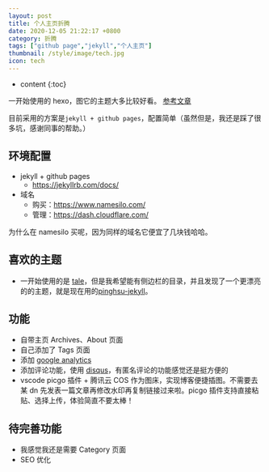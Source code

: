```yaml
---
layout: post
title: 个人主页折腾
date: 2020-12-05 21:22:17 +0800
category: 折腾
tags: ["github page","jekyll","个人主页"]
thumbnail: /style/image/tech.jpg
icon: tech
---
```



* content
{:toc}

一开始使用的 hexo，图它的主题大多比较好看。
[参考文章](https://mfrank2016.github.io/breeze-blog/2020/05/02/hexo/hexo-start/#toc-heading-3)


目前采用的方案是`jekyll + github pages`，配置简单（虽然但是，我还是踩了很多坑，感谢同事的帮助。）

## 环境配置
- jekyll + github pages 
    - <https://jekyllrb.com/docs/>
- 域名
    - 购买：<https://www.namesilo.com/>
    - 管理：<https://dash.cloudflare.com/>

为什么在 namesilo 买呢，因为同样的域名它便宜了几块钱哈哈。

## 喜欢的主题
- 一开始使用的是 [tale](https://github.com/chesterhow/tale)，但是我希望能有侧边栏的目录，并且发现了一个更漂亮的的主题，就是现在用的[pinghsu-jekyll](https://github.com/lightfish-zhang/pinghsu-jekyll)。

## 功能
- 自带主页 Archives、About 页面
- 自己添加了 Tags 页面
- 添加 [google analytics](https://analytics.google.com/analytics/)
- 添加评论功能，使用 [disqus](https://disqus.com/)，有匿名评论的功能感觉还是挺方便的
- vscode picgo 插件 + 腾讯云 COS 作为图床，实现博客便捷插图。不需要去某 dn 先发表一篇文章再修改水印再复制链接过来啦。picgo 插件支持直接粘贴、选择上传，体验简直不要太棒！

## 待完善功能
- 我感觉我还是需要 Category 页面
- SEO 优化